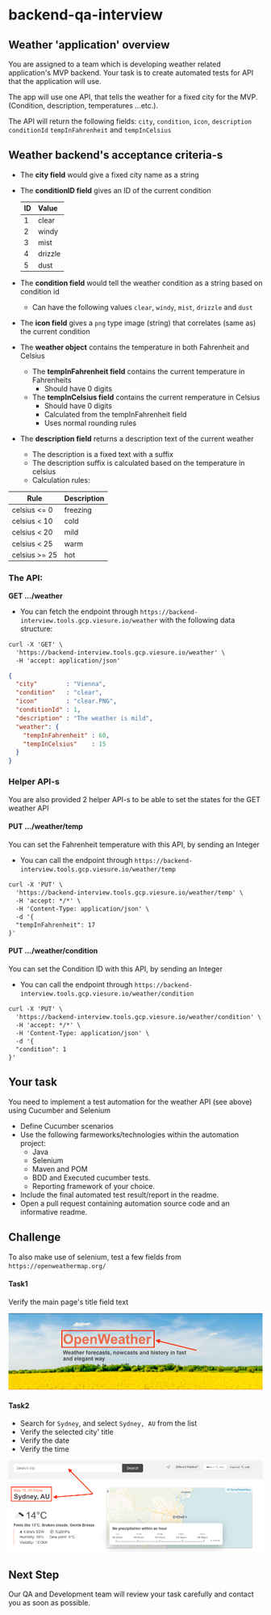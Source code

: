 # backend-qa-interview


## Weather 'application' overview

You are assigned to a team which is developing weather related application's MVP backend. 
Your task is to create automated tests for API that the application will use.

The app will use one API, that tells the weather for a fixed city for the MVP. (Condition, description, temperatures ...etc.).

The API will return the following fields: `city`, `condition`, `icon`, `description` `conditionId` `tempInFahrenheit` and `tempInCelsius`


## Weather backend's acceptance criteria-s

* The **city field** would give a fixed city name as a string
* The **conditionID field** gives an ID of the current condition
  
  | ID   | Value   |
  | ---- | ------  |
  | 1    | clear   |
  | 2    | windy   |
  | 3    | mist    |
  | 4    | drizzle |
  | 5    | dust    |

* The **condition field** would tell the weather condition as a string based on condition id
  * Can have the following values `clear`, `windy`, `mist`, `drizzle` and `dust`
* The **icon field** gives a `png` type image (string) that correlates (same as) the current condition
* The **weather object** contains the temperature in both Fahrenheit and Celsius
  * The **tempInFahrenheit field** contains the current temperature in Fahrenheits
    * Should have 0 digits
  * The **tempInCelsius field** contains the current remperature in Celsius
    * Should have 0 digits
    * Calculated from the tempInFahrenheit field
    * Uses normal rounding rules
* The **description field** returns a description text of the current weather
  * The description is a fixed text with a suffix
  * The description suffix is calculated based on the temperature in celsius
  * Calculation rules:
  
| Rule            | Description   |
| -------------   | ------------- |
| celsius <= 0    | freezing      |
| celsius < 10    | cold          |
| celsius < 20    | mild          |
| celsius < 25    | warm          |
| celsius >= 25   | hot           |


### The API:
**GET .../weather**
* You can fetch the endpoint through  `https://backend-interview.tools.gcp.viesure.io/weather` with the following data structure:
```curl
curl -X 'GET' \
  'https://backend-interview.tools.gcp.viesure.io/weather' \
  -H 'accept: application/json'
```
```json
{
  "city"        : "Vienna",
  "condition"   : "clear",
  "icon"        : "clear.PNG",
  "conditionId" : 1,
  "description" : "The weather is mild",
  "weather": {
    "tempInFahrenheit" : 60,
    "tempInCelsius"    : 15
  }
}
```

### Helper API-s

You are also provided 2 helper API-s to be able to set the states for the GET weather API

#### PUT .../weather/temp

You can set the Fahrenheit temperature with this API, by sending an Integer
* You can call the endpoint through  `https://backend-interview.tools.gcp.viesure.io/weather/temp`
```cURL
curl -X 'PUT' \
  'https://backend-interview.tools.gcp.viesure.io/weather/temp' \
  -H 'accept: */*' \
  -H 'Content-Type: application/json' \
  -d '{
  "tempInFahrenheit": 17
}'
```
#### PUT .../weather/condition

You can set the Condition ID with this API, by sending an Integer
* You can call the endpoint through  `https://backend-interview.tools.gcp.viesure.io/weather/condition`
```cURL
curl -X 'PUT' \
  'https://backend-interview.tools.gcp.viesure.io/weather/condition' \
  -H 'accept: */*' \
  -H 'Content-Type: application/json' \
  -d '{
  "condition": 1
}'
```


## Your task
You need to implement a test automation for the weather API (see above) using Cucumber and Selenium
* Define Cucumber scenarios
* Use the following farmeworks/technologies within the automation project:
    * Java
    * Selenium
    * Maven and POM
    * BDD and Executed cucumber tests.
    * Reporting framework of your choice.
* Include the final automated test result/report in the readme.
* Open a pull request containing automation source code and an informative readme.

## Challenge

To also make use of selenium, test a few fields from `https://openweathermap.org/`

#### Task1
Verify the main page's title field text

![Title](./resources/openweather_title.png)

#### Task2
* Search for `Sydney`, and select `Sydney, AU` from the list
* Verify the selected city' title
* Verify the date
* Verify the time


![Title](./resources/openweather_search.png)


## Next Step
Our QA and Development team will review your task carefully and contact you as soon as possible.
